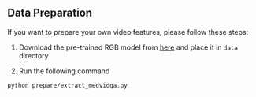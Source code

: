 ## Data Preparation

If you want to prepare your own video features, please follow these steps:
1) Download the pre-trained RGB model from [here](https://github.com/piergiaj/pytorch-i3d/blob/master/models/rgb_imagenet.pt) and place it in `data` directory

2) Run the following command

``python prepare/extract_medvidqa.py
``
